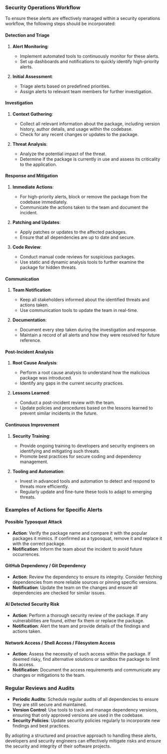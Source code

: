 ### **Security Operations Workflow**

To ensure these alerts are effectively managed within a security operations workflow, the following steps should be incorporated:

#### **Detection and Triage**
1. **Alert Monitoring**:
   - Implement automated tools to continuously monitor for these alerts.
   - Set up dashboards and notifications to quickly identify high-priority alerts.

2. **Initial Assessment**:
   - Triage alerts based on predefined priorities.
   - Assign alerts to relevant team members for further investigation.

#### **Investigation**
1. **Context Gathering**:
   - Collect all relevant information about the package, including version history, author details, and usage within the codebase.
   - Check for any recent changes or updates to the package.

2. **Threat Analysis**:
   - Analyze the potential impact of the threat.
   - Determine if the package is currently in use and assess its criticality to the application.

#### **Response and Mitigation**
1. **Immediate Actions**:
   - For high-priority alerts, block or remove the package from the codebase immediately.
   - Communicate the actions taken to the team and document the incident.

2. **Patching and Updates**:
   - Apply patches or updates to the affected packages.
   - Ensure that all dependencies are up to date and secure.

3. **Code Review**:
   - Conduct manual code reviews for suspicious packages.
   - Use static and dynamic analysis tools to further examine the package for hidden threats.

#### **Communication**
1. **Team Notification**:
   - Keep all stakeholders informed about the identified threats and actions taken.
   - Use communication tools to update the team in real-time.

2. **Documentation**:
   - Document every step taken during the investigation and response.
   - Maintain a record of all alerts and how they were resolved for future reference.

#### **Post-Incident Analysis**
1. **Root Cause Analysis**:
   - Perform a root cause analysis to understand how the malicious package was introduced.
   - Identify any gaps in the current security practices.

2. **Lessons Learned**:
   - Conduct a post-incident review with the team.
   - Update policies and procedures based on the lessons learned to prevent similar incidents in the future.

#### **Continuous Improvement**
1. **Security Training**:
   - Provide ongoing training to developers and security engineers on identifying and mitigating such threats.
   - Promote best practices for secure coding and dependency management.

2. **Tooling and Automation**:
   - Invest in advanced tools and automation to detect and respond to threats more efficiently.
   - Regularly update and fine-tune these tools to adapt to emerging threats.

### **Examples of Actions for Specific Alerts**

#### **Possible Typosquat Attack**
- **Action**: Verify the package name and compare it with the popular packages it mimics. If confirmed as a typosquat, remove it and replace it with the correct package.
- **Notification**: Inform the team about the incident to avoid future occurrences.

#### **GitHub Dependency / Git Dependency**
- **Action**: Review the dependency to ensure its integrity. Consider fetching dependencies from more reliable sources or pinning specific versions.
- **Notification**: Update the team on the changes and ensure all dependencies are checked for similar issues.

#### **AI Detected Security Risk**
- **Action**: Perform a thorough security review of the package. If any vulnerabilities are found, either fix them or replace the package.
- **Notification**: Alert the team and provide details of the findings and actions taken.

#### **Network Access / Shell Access / Filesystem Access**
- **Action**: Assess the necessity of such access within the package. If deemed risky, find alternative solutions or sandbox the package to limit its access.
- **Notification**: Document the access requirements and communicate any changes or mitigations to the team.

### **Regular Reviews and Audits**

- **Periodic Audits**: Schedule regular audits of all dependencies to ensure they are still secure and maintained.
- **Version Control**: Use tools to track and manage dependency versions, ensuring that only approved versions are used in the codebase.
- **Security Policies**: Update security policies regularly to incorporate new findings and best practices.

By adopting a structured and proactive approach to handling these alerts, developers and security engineers can effectively mitigate risks and ensure the security and integrity of their software projects.
